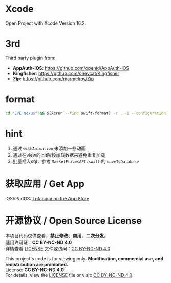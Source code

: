 # Xcode

Open Project with Xcode Version 16.2.

# 3rd

Third party plugin from:

- **AppAuth-IOS**: https://github.com/openid/AppAuth-iOS
- **Kingfisher**: https://github.com/onevcat/Kingfisher
- **Zip**: https://github.com/marmelroy/Zip

# format

```bash
cd "EVE Nexus" && $(xcrun --find swift-format) -r . -i --configuration .swift-format.json
```

# hint

1. 通过 `withAnimation` 来添加一些动画
2. 通过在view的init阶段加载数据来避免重复加载
3. 批量插入sql，参考 `MarketPricesAPI.swift` 的 `saveToDatabase`

# 获取应用 / Get App

iOS/iPadOS: [Tritanium on the App Store](https://apps.apple.com/us/app/tritanium/id6739530875)

# 开源协议 / Open Source License

本项目代码仅供查看，**禁止修改、商用、二次分发**。  
适用许可证：**CC BY-NC-ND 4.0**  
详情查看 [LICENSE](LICENSE) 文件或访问：[CC BY-NC-ND 4.0](https://creativecommons.org/licenses/by-nc-nd/4.0/)

This project's code is for viewing only. **Modification, commercial use, and redistribution are prohibited.**  
License: **CC BY-NC-ND 4.0**  
For details, view the [LICENSE](LICENSE) file or visit: [CC BY-NC-ND 4.0](https://creativecommons.org/licenses/by-nc-nd/4.0/).
